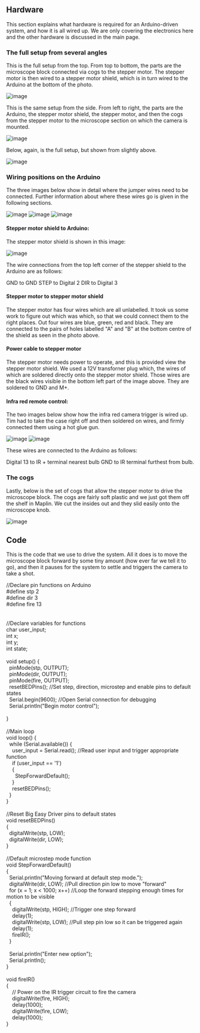 ## Hardware

This section explains what hardware is required for an Arduino-driven system, and how it is all wired up. We are only covering the electronics here and the other hardware is discussed in the main page. 

### The full setup from several angles

This is the full setup from the top. From top to bottom, the parts are the microscope block connected via cogs to the stepper motor. The stepper motor is then wired to a stepper motor shield, which is in turn wired to the Arduino at the bottom of the photo. 

<img src="images/IMG_5946.JPG" alt="image"/>

This is the same setup from the side. From left to right, the parts are the Arduino, the stepper motor shield, the stepper motor, and then the cogs from the stepper motor to the microscope section on which the camera is mounted. 

<img src="images/_MG_5954edit.jpg" alt="image"/>

Below, again, is the full setup, but shown from slightly above. 

<img src="images/_MG_5955edit.jpg" alt="image"/>


### Wiring positions on the Arduino

The three images below show in detail where the jumper wires need to be connected. Further information about where these wires go is given in the following sections. 

<img src="images/IMG_5945.JPG" alt="image"/>
<img src="images/IMG_5942.JPG" alt="image"/>
<img src="images/IMG_5944.JPG" alt="image"/>

#### Stepper motor shield to Arduino:

The stepper motor shield is shown in this image:

<img src="images/IMG_5941edit.jpg" alt="image"/>

The wire connections from the top left corner of the stepper shield to the Arduino are as follows:

GND to GND
STEP to Digital 2
DIR to Digital 3

#### Stepper motor to stepper motor shield

The stepper motor has four wires which are all unlabelled. It took us some work to figure out which was which, so that we could connect them to the right places. Out four wires are blue, green, red and black. They are connected to the pairs of holes labelled "A" and "B" at the bottom centre of the shield as seen in the photo above.

#### Power cable to stepper motor

The stepper motor needs power to operate, and this is provided view the stepper motor shield. We used a 12V transforner plug which, the wires of which are soldered directly onto the stepper motor shield. Those wires are the black wires visible in the bottom left part of the image above. They are soldered to GND and M+.

#### Infra red remote control:

The two images below show how the infra red camera trigger is wired up. Tim had to take the case right off and then soldered on wires, and firmly connected them using a hot glue gun. 

<img src="images/_MG_5960edit.jpg" alt="image"/>
<img src="images/_MG_5961edit.jpg" alt="image"/>

These wires are connected to the Arduino as follows:

Digital 13 to IR + terminal nearest bulb 
GND to IR terminal furthest from bulb. 

### The cogs

Lastly, below is the set of cogs that allow the stepper motor to drive the microscope block. The cogs are fairly soft plastic and we just got them off the shelf in Maplin. We cut the insides out and they slid easily onto the microscope knob. 

<img src="images/_MG_5958edit.jpg" alt="image"/>



## Code

This is the code that we use to drive the system. All it does is to move the microscope block forward by some tiny amount (how ever far we tell it to go), and then it pauses for the system to settle and triggers the camera to take a shot. 

//Declare pin functions on Arduino<br />
#define stp 2<br />
#define dir 3<br />
#define fire 13<br />
<br />
<br />
//Declare variables for functions<br />
char user_input;<br />
int x;<br />
int y;<br />
int state;<br />
<br />
void setup() {<br />
&nbsp; pinMode(stp, OUTPUT);<br />
&nbsp; pinMode(dir, OUTPUT);<br />
&nbsp; pinMode(fire, OUTPUT);<br />
&nbsp; resetBEDPins(); //Set step, direction, microstep and enable pins to default states<br />
&nbsp; Serial.begin(9600); //Open Serial connection for debugging<br />
&nbsp; Serial.println("Begin motor control");<br />
<br />
}<br />
<br />
//Main loop<br />
void loop() {<br />
&nbsp; while (Serial.available()) {<br />
&nbsp; &nbsp; user_input = Serial.read(); //Read user input and trigger appropriate function<br />
&nbsp; &nbsp; if (user_input == '1')<br />
&nbsp; &nbsp; {<br />
&nbsp; &nbsp; &nbsp; StepForwardDefault();<br />
&nbsp; &nbsp; }<br />
&nbsp; &nbsp; resetBEDPins();<br />
&nbsp; }<br />
}<br />
<br />
//Reset Big Easy Driver pins to default states<br />
void resetBEDPins()<br />
{<br />
&nbsp; digitalWrite(stp, LOW);<br />
&nbsp; digitalWrite(dir, LOW);<br />
}<br />
<br />
//Default microstep mode function<br />
void StepForwardDefault()<br />
{<br />
&nbsp; Serial.println("Moving forward at default step mode.");<br />
&nbsp; digitalWrite(dir, LOW); //Pull direction pin low to move "forward"<br />
&nbsp; for (x = 1; x &lt; 1000; x++) //Loop the forward stepping enough times for motion to be visible<br />
&nbsp; {<br />
&nbsp; &nbsp; digitalWrite(stp, HIGH); //Trigger one step forward<br />
&nbsp; &nbsp; delay(1);<br />
&nbsp; &nbsp; digitalWrite(stp, LOW); //Pull step pin low so it can be triggered again<br />
&nbsp; &nbsp; delay(1);<br />
&nbsp; &nbsp; fireIR();<br />
&nbsp; }<br />
&nbsp;<br />
&nbsp; Serial.println("Enter new option");<br />
&nbsp; Serial.println();<br />
}<br />
<br />
void fireIR()<br />
{<br />
&nbsp; &nbsp; // Power on the IR trigger circuit to fire the camera<br />
&nbsp; &nbsp; digitalWrite(fire, HIGH);<br />
&nbsp; &nbsp; delay(1000);<br />
&nbsp; &nbsp; digitalWrite(fire, LOW);<br />
&nbsp; &nbsp; delay(1000);<br />
}
